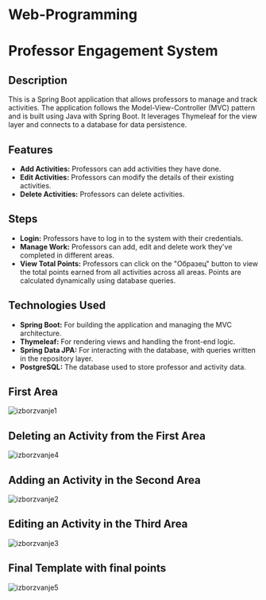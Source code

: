 # Web-Programming
# Professor Engagement System

## Description
This is a Spring Boot application that allows professors to manage and track activities. The application follows the Model-View-Controller (MVC) pattern and is built using Java with Spring Boot. It leverages Thymeleaf for the view layer and connects to a database for data persistence.

## Features

- **Add Activities:** Professors can add activities they have done.
- **Edit Activities:** Professors can modify the details of their existing activities.
- **Delete Activities:** Professors can delete activities.

## Steps
- **Login:** Professors have to log in to the system with their credentials.
- **Manage Work:** Professors can add, edit and delete work they've completed in different areas.
- **View Total Points:** Professors can click on the "Образец" button to view the total points earned from all activities across all areas. Points are calculated dynamically using database queries.

## Technologies Used
- **Spring Boot:** For building the application and managing the MVC architecture.
- **Thymeleaf:** For rendering views and handling the front-end logic.
- **Spring Data JPA:** For interacting with the database, with queries written in the repository layer.
- **PostgreSQL:** The database used to store professor and activity data.

## First Area 
![izborzvanje1](https://github.com/user-attachments/assets/3ce84970-ffb1-4d9e-a62b-5d10e57387e1)

## Deleting an Activity from the First Area
![izborzvanje4](https://github.com/user-attachments/assets/cc544b40-f3e5-4106-9afc-d96c6bcbf5c6)

## Adding an Activity in the Second Area
![izborzvanje2](https://github.com/user-attachments/assets/dc3388f7-b56a-44d9-bc1c-7d365e2f4960)

## Editing an Activity in the Third Area
![izborzvanje3](https://github.com/user-attachments/assets/90677c20-5632-4b7b-b265-e151bade14af)

## Final Template with final points
![izborzvanje5](https://github.com/user-attachments/assets/8cd31620-77d7-46cd-8577-b9cf9afa6a0e)
